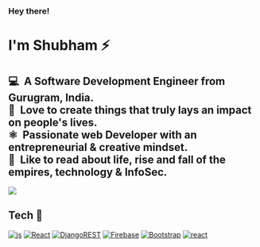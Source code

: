 ### Hey there! 
<h1>I'm Shubham ⚡ </h1>
<h2>&#x1F4BB; &nbsp;A Software Development Engineer from Gurugram, India.<br>
&#x1F499; &nbsp;Love to create things that truly lays an impact on people's lives.<br>
⚛️ &nbsp;Passionate web Developer with an entrepreneurial & creative mindset.<br>
&#x1F4D6; &nbsp;Like to read about life, rise and fall of the empires, technology & InfoSec.</h2>

<a href="https://github.com/antonkomarev/github-profile-views-counter">
    <img src="https://komarev.com/ghpvc/?username=shubhamdangi&style=for-the-badge">
</a>

<br>
<!-- <div align="center">
  <img src="banner-readme.jpg" style="width:570px;height:370px">
  </div> -->
  
<!--   <br/> -->
  
## Tech 🚀


[![js](https://img.shields.io/badge/JavaScript-F7DF1E?style=for-the-badge&logo=javascript&logoColor=black)](#)
[![React](https://img.shields.io/badge/React-20232A?style=for-the-badge&logo=react&logoColor=61DAF)](#) 
[![DjangoREST](https://img.shields.io/badge/DJANGO-REST-ff1709?style=for-the-badge&logo=django&logoColor=white&color=brown&labelColor=grey)](#)
[![Firebase](https://img.shields.io/badge/firebase-20232A.svg?style=for-the-badge&logo=firebase)](#)
[![Bootstrap](https://img.shields.io/badge/Bootstrap-563D7C?style=for-the-badge&logo=bootstrap&logoColor=white)](#) 
[![react](https://img.shields.io/badge/Material--UI-20232A?style=for-the-badge&logo=material-ui&logoColor=0081CB
)](#)





<!--
**technoshubham/technoshubham** is a ✨ _special_ ✨ repository because its `README.md` (this file) appears on your GitHub profile.

Here are some ideas to get you started:

- 🔭 I’m currently working on ...
- 🌱 I’m currently learning ...
- 👯 I’m looking to collaborate on ...
- 🤔 I’m looking for help with ...
- 💬 Ask me about ...
- 📫 How to reach me: ...
- 😄 Pronouns: ...
- ⚡ Fun fact: ...
-->

